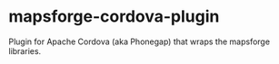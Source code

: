 mapsforge-cordova-plugin
========================

Plugin for Apache Cordova (aka Phonegap) that wraps the mapsforge libraries.
